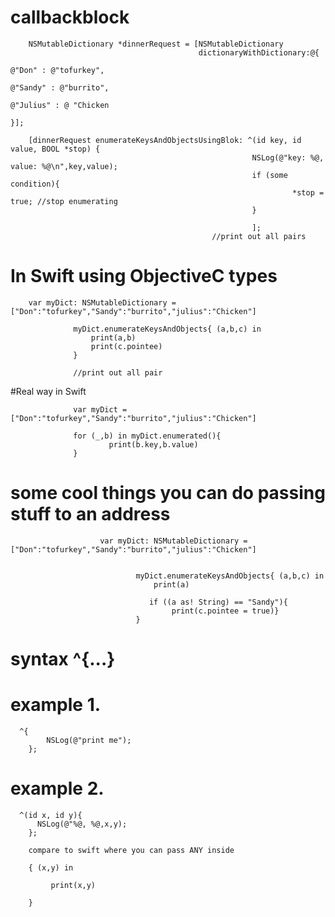 # callbackblock

        NSMutableDictionary *dinnerRequest = [NSMutableDictionary 
                                              dictionaryWithDictionary:@{
                                                                          @"Don" : @"tofurkey",
                                                                          @"Sandy" : @"burrito",
                                                                          @"Julius" : @ "Chicken
                                                                          }];

        [dinnerRequest enumerateKeysAndObjectsUsingBlok: ^(id key, id value, BOOL *stop) {
                                                          NSLog(@"key: %@, value: %@\n",key,value);
                                                          if (some condition){
                                                                   *stop = true; //stop enumerating
                                                          }
                                                          
                                                          ];
                                                 //print out all pairs
                                                 
                                                 
# In Swift using ObjectiveC types                                   
        var myDict: NSMutableDictionary = ["Don":"tofurkey","Sandy":"burrito","julius":"Chicken"]
                  
                  myDict.enumerateKeysAndObjects{ (a,b,c) in
                      print(a,b)
                      print(c.pointee)
                  }
                  
                  //print out all pair

#Real way in Swift  

                  var myDict = ["Don":"tofurkey","Sandy":"burrito","julius":"Chicken"]

                  for (_,b) in myDict.enumerated(){
                          print(b.key,b.value)
                  }


# some cool things you can do passing stuff to an address

                        var myDict: NSMutableDictionary = ["Don":"tofurkey","Sandy":"burrito","julius":"Chicken"]


                                myDict.enumerateKeysAndObjects{ (a,b,c) in
                                    print(a)

                                   if ((a as! String) == "Sandy"){
                                        print(c.pointee = true)}
                                }








#  syntax  ^{...}

# example 1.

      ^{ 
            NSLog(@"print me");
        };
        
 # example 2.
 
      ^(id x, id y){
          NSLog(@"%@, %@,x,y);
        };
        
        compare to swift where you can pass ANY inside
        
        { (x,y) in
          
             print(x,y)
          
        }
        
        
